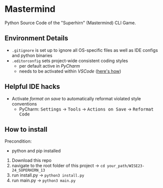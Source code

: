 # Mastermind

Python Source Code of the "Superhirn" (Mastermind) CLI Game.

## Environment Details

- `.gitignore` is set up to ignore all OS-specific files as well as IDE configs and python binaries
- `.editorconfig` sets project-wide consistent coding styles
  - per default active in _PyCharm_
  - needs to be activated within _VSCode_ ([here's how](https://editorconfig.org/))

## Helpful IDE hacks

- Activate _format on save_ to automatically reformat violated style conventions
  - PyCharm: <kbd>Settings</kbd> -> <kbd>Tools</kbd> -> <kbd>Actions on Save</kbd> -> <kbd>Reformat Code</kbd>

## How to install

Precondition:

- python and pip installed

1. Download this repo
2. navigate to the root folder of this project -> `cd your_path/WISE23-24_SUPERHIRN_13`
3. run install.py -> `python3 install.py`
4. run main.py -> `python3 main.py`

